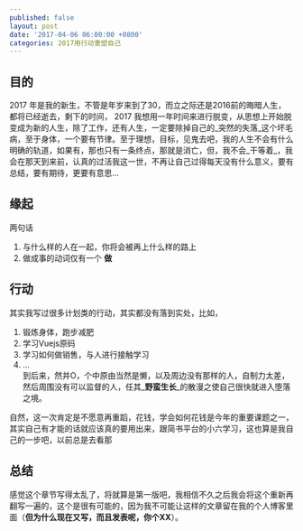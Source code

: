 ```yaml
---
published: false
layout: post
date: '2017-04-06 06:00:00 +0800'
categories: 2017用行动重塑自己
---
```


## 目的

2017 年是我的新生，不管是年岁来到了30，而立之际还是2016前的晦暗人生，都将已经逝去，剩下的时间，
2017 我想用一年时间来进行脱变，从思想上开始脱变成为新的人生，除了工作，还有人生，一定要除掉自己的_突然的失落_这个坏毛病，至于身体，一个要有节律。至于理想，目标，见鬼去吧，我的人生不会有什么明确的轨道，如果有，那也只有一条终点，那就是消亡，但，我不会_干等着_，我会在那天到来前，认真的过活我这一世，不再让自己过得每天没有什么意义，要有总结，要有期待，更要有意思...

## 缘起

两句话  

1. 与什么样的人在一起，你将会被再上什么样的路上
2. 做成事的动词仅有一个 **做** 

## 行动  

其实我写过很多计划类的行动，其实都没有落到实处，比如，  
1. 锻炼身体，跑步减肥  
1. 学习Vuejs原码  
1. 学习如何做销售，与人进行接触学习
1. ...  
到后来，然并O，个中原由当然是懒，以及周边没有那样的人，自制力太差，然后周围没有可以监督的人，任其_**野蛮生长**_的散漫之使自己很快就进入堕落之境。

自然，这一次肯定是不愿意再重蹈，花钱，学会如何花钱是今年的重要课题之一，其实自己有才能的话就应该真的要用出来，跟简书平台的小六学习，这也算是我自己的一步吧，以前总是去看那  

## 总结
感觉这个章节写得太乱了，将就算是第一版吧，我相信不久之后我会将这个重新再翻写一遍的，这个是很有可能的，因为我不可能让这样的文章留在我的个人博客里面（**但为什么现在又写，而且发表呢，你个XX**）。

 
